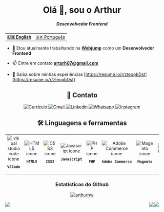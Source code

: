 <h1 align="center">Olá 👋, sou o Arthur</h1>
<h5 align="center">Desenvolvedor Frontend</h5>

<table align="center">
  <tr>
    <td>
      <strong>
        <a href="https://github.com/ArthurHW">🇺🇸 English</a>
      </strong>
    </td>
    <td>
      <a href="README_pt_BR.md">🇧🇷 Português</a>
    </td>
  </tr>
</table>

- 🔭 Etou atualmente trabalhando na **[Webjump](https://webjump.com.br)** como um **Desenvolvedor Frontend**

- 📫 Entre em contato **arturh07@gmail.com**

- 📄 Saiba sobre minhas experiências [https://resume.io/r/zteopbDst](https://resume.io/r/zteopbDst)

<h2 align="center">📩 Contato</h2>

<p align="center">
  <a href="https://resume.io/r/zteopbDst">
    <img src="https://camo.githubusercontent.com/3055a9d2301be0fdb5f3d7576c4e5b050723c708fa16fcbfabafd55d5871a2c5/68747470733a2f2f696d672e736869656c64732e696f2f62616467652f43757272c3ad63756c6f2d3432383546343f7374796c653d666f722d7468652d6261646765266c6f676f3d726561642d7468652d646f6373266c6f676f436f6c6f723d7768697465" alt="Currículo">
  </a>
  <a href="mailto:arturh07@gmail.com" alt="Gmail" target="_blank">
    <img src="https://img.shields.io/badge/Gmail-D14836?style=for-the-badge&logo=gmail&logoColor=white" alt="Gmail">
  </a>
  <a href="https://www.linkedin.com/in/arthur-h-wiebusch/" alt="Linkedin" target="_blank">
    <img src="https://img.shields.io/badge/LinkedIn-0077B5?style=for-the-badge&logo=linkedin&logoColor=white" alt="Linkedin">
  </a>
  <a href="https://wa.me/+5551998382198?text=Yo,%20feel%20free%20to%20contact%20me." alt="WhatsApp" target="_blank">
    <img src="https://img.shields.io/badge/WhatsApp-25D366?style=for-the-badge&logo=whatsapp&logoColor=white" alt="Whatsapp">
  </a>
  <a href="https://www.instagram.com/arthur.wiebusch/" alt="Instagram" target="_blank">
    <img src="https://img.shields.io/badge/Instagram-E4405F?style=for-the-badge&logo=instagram&logoColor=white" alt="Instagram">
  </a>
</p>

<h2 align="center">🛠️ Linguagens e ferramentas</h2>
<table>
  <tr>
    <td align="center">
      <img src="https://cdn.jsdelivr.net/gh/devicons/devicon/icons/vscode/vscode-original.svg" alt="visual studio code ícone"/><br>
      <sub>
        <strong>
          <pre>VSCode</pre>
        </strong>
      </sub>
    </td>
    <td align="center">
      <img src="https://cdn.jsdelivr.net/gh/devicons/devicon/icons/html5/html5-original.svg" width="40px" alt="HTML5 ícone"/><br>
      <sub>
        <strong>
          <pre>HTML5</pre>
        </strong>
      </sub>
    </td>
    <td align="center">
      <img src="https://cdn.jsdelivr.net/gh/devicons/devicon/icons/css3/css3-original.svg" width="100px" alt="CSS3 ícone"/><br>
      <sub>
        <strong>
          <pre>&ensp;CSS3&ensp;</pre>
        </strong>
      </sub>
    </td>
    <td align="center">
      <img src="https://cdn.jsdelivr.net/gh/devicons/devicon/icons/javascript/javascript-original.svg" width="60px" alt="Javascript ícone"/><br>
      <sub>
        <strong>
          <pre>Javascript</pre>
        </strong>
      </sub>
    </td>
      <td align="center">
      <img src="https://static.cdnlogo.com/logos/p/71/php.svg" width="200px" alt="PHP ícone"/><br>
      <sub>
        <strong>
          <pre>PHP</pre>
        </strong>
      </sub>
    </td>
    </td>
      <td align="center">
      <img src="https://b2commerce.io/wp-content/uploads/2022/03/AdobeCommerce1.png" width="200px" alt="Adobe Commerce ícone"/><br>
      <sub>
        <strong>
          <pre>Adobe Commerce</pre>
        </strong>
      </sub>
    </td>
    </td>
      <td align="center">
      <img src="https://upload.wikimedia.org/wikipedia/commons/thumb/5/55/Magento_Logo.svg/1280px-Magento_Logo.svg.png" width="200px" alt="Magento ícone"/><br>
      <sub>
        <strong>
          <pre>Magento</pre>
        </strong>
      </sub>
    </td>
    <td align="center" width="100px;">
      <img src="https://cdn.jsdelivr.net/gh/devicons/devicon/icons/git/git-original.svg" width="100px;" alt="Git ícone"/><br>
      <sub>
        <strong>
          <pre>&emsp;Git&emsp;</pre>
        </strong>
      </sub>
    </td>
    <td align="center">
      <img src="https://cdn.jsdelivr.net/gh/devicons/devicon/icons/react/react-original.svg" width="100px;" alt="ReactJS ícone"/><br>
      <sub>
        <strong>
          <pre>ReactJS</pre>
        </strong>
      </sub>
    </td>
    <td align="center">
      <img src="https://cdn.jsdelivr.net/gh/devicons/devicon/icons/jquery/jquery-original.svg" width="100px;" alt="JQuery ícone"/><br>
      <sub>
        <strong>
          <pre>JQuery</pre>
        </strong>
      </sub>
    </td>
    <td align="center">
      <img src="https://user-images.githubusercontent.com/86276393/177148580-f21f8f32-113c-499c-8c4d-f03412137f82.svg" width="100px;" alt="Insomnia ícone"/><br>
      <sub>
        <strong>
          <pre>Insomnia</pre>
        </strong>
      </sub>
    </td>
    <td align="center">
      <img src="https://cdn.jsdelivr.net/gh/devicons/devicon/icons/nodejs/nodejs-original.svg" width="100px;" alt="NodeJS ícone"/><br>
      <sub>
        <strong>
          <pre>NodeJS</pre>
        </strong>
      </sub>
    </td>
    <td align="center">
      <img src="https://user-images.githubusercontent.com/86276393/177162603-b078ec0b-5097-4067-9e04-f2e260e298a8.png" width="100px;" alt="Yarn/npm ícone"/><br>
      <sub>
        <strong>
          <pre>Yarn/npm</pre>
        </strong>
      </sub>
    </td>
    <td align="center">
      <img src="https://raw.githubusercontent.com/devicons/devicon/master/icons/mysql/mysql-original-wordmark.svg" alt="Mysql ícone"/><br>
      <sub>
        <strong>
          <pre>MySQL</pre>
        </strong>
      </sub>
    </td>
    <td align="center">
      <img src="https://raw.githubusercontent.com/devicons/devicon/master/icons/docker/docker-original-wordmark.svg" alt="Docker ícone"/><br>
      <sub>
        <strong>
          <pre>Docker</pre>
        </strong>
      </sub>
    </td>
    <td align="center">
      <img src="https://raw.githubusercontent.com/devicons/devicon/master/icons/sass/sass-original.svg" alt="Sass ícone"/><br>
      <sub>
        <strong>
          <pre>Sass</pre>
        </strong>
      </sub>
    </td>
    <td align="center">
      <img src="https://camo.githubusercontent.com/dd4b2422ed3bfc9da88c43d18550375c66f9584327dff7ecc19315ce50b96f07/68747470733a2f2f7777772e766563746f726c6f676f2e7a6f6e652f6c6f676f732f66697265626173652f66697265626173652d69636f6e2e737667" alt="Firebase ícone"/><br>
      <sub>
        <strong>
          <pre>Firebase</pre>
        </strong>
      </sub>
    </td>
    <td align="center">
      <img src="https://raw.githubusercontent.com/devicons/devicon/master/icons/typescript/typescript-original.svg" alt="Typescript ícone"/><br>
      <sub>
        <strong>
          <pre>Typescript</pre>
        </strong>
      </sub>
    </td>
    <td align="center">
      <img src="https://raw.githubusercontent.com/devicons/devicon/master/icons/linux/linux-original.svg" alt="Linux ícone"/><br>
      <sub>
        <strong>
          <pre>Linux</pre>
        </strong>
      </sub>
    </td>
    <td align="center">
      <img src="https://camo.githubusercontent.com/ed93c2b000a76ceaad1503e7eb9356591b885227e82a36a005b9d3498b303ba5/68747470733a2f2f7777772e766563746f726c6f676f2e7a6f6e652f6c6f676f732f6669676d612f6669676d612d69636f6e2e737667" alt="Figma icon"/><br>
      <sub>
        <strong>
          <pre>Figma</pre>
        </strong>
      </sub>
    </td>
    <td align="center">
      <img src="https://lesscss.org/public/img/less_logo.png" alt="Less.js icon"/><br>
      <sub>
        <strong>
          <pre>Less</pre>
        </strong>
      </sub>
    </td>
  </tr>
</table>

<h3 align="center">Estatísticas do Github</h3>

<p align="center"> <a href="https://github.com/ryo-ma/github-profile-trophy"><img src="https://github-profile-trophy.vercel.app/?username=arthurhw&theme=discord&margin-w=15&margin-h=15&title=MultiLanguage,Repositories,Commits,Stars,Followers&column=5" alt="arthurhw" /></a> </p>

<img align="left" src="https://github-readme-stats.vercel.app/api/top-langs/?username=ArthurHW&langs_count=8&theme=tokyonight&hide_border=true">
<img align="right" src="https://github-readme-stats.vercel.app/api?username=Luk4x&show_icons=true&custom_title=ArthurHW's%20Github%20Stats&theme=tokyonight&hide_border=true">
<img align="right" src="https://github-readme-streak-stats.herokuapp.com/?user=ArthurHW&theme=tokyonight&hide_border=true">